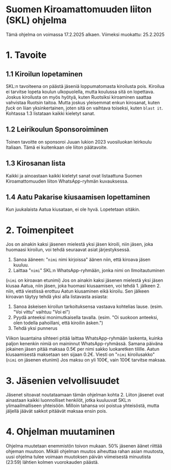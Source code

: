 Suomen Kiroamattomuuden liiton (SKL) ohjelma
===
Tämä ohjelma on voimassa 17.2.2025 alkaen. Viimeksi muokattu: 25.2.2025

# 1. Tavoite
## 1.1 Kiroilun lopetaminen
SKL:n tavoiteena on päästä jäseniä loppumatomasta kiroilusta pois. Kiroilua ei tarvitse lopeta koulun ulkopuolella,
mutta koulussa sitä on lopettava.
Joskus kiroilusta on myös hyötyä, kuten Ruotsiksi kiroaminen saattaa vahvistaa Ruotsin taitoa.
Mutta joskus yleisemmat enkun kirosanat, kuten _fuck_ on liian yksinkertainen, joten sitä on vaihtava toiseksi,
kuten `blast it`. Kohtassa 1.3 listataan kaikki kieletyt sanat.

## 1.2 Leirikoulun Sponsoroiminen
Toinen tavoitte on sponsoroi Juuan lukion 2023 vuosiluokan leirkoulu Italiaan. Tämä ei kuitenkaan ole
liiton päätavoite.

## 1.3 Kirosanan lista
Kaikki ja ainoastaan kaikki kieletyt sanat ovat listaattuna Suomen Kiroamattomuuden liiton WhatsApp-ryhmän kuvauksessa.

## 1.4 Aatu Pakarise kiusaamisen lopettaminen
Kun juukalaista Aatua kiusataan, ei ole hyvä. Lopetetaan sitäkin.

# 2. Toimenpiteet
Jos on ainakin kaksi jäsenen mielestä yksi jäsen kiroili, niin jäsen, joka huomaasi kiroilun, voi tehdä seuraavat asiat järjestyksessä.
1. Sanoa ääneen: "`nimi` nimi kirjoissa" äänen niin, että kiroava jäsen kuuluu. 
2. Laittaa "`nimi`" SKL:n WhatsApp-ryhmään, jonka nimi on Ilmoitautuminen

(`nimi` on kiroavan etunimi)
Jos on ainakin kaksi jäsenen mielestä yksi jäsen kiusaa Aatua, niin jäsen, joka huomasi kiusaamisen, voi tehdä 1. jälkeen 2. niin, että viestissä
erottuu Aatun kiusaminen eikä kiroilu.
Sen jälkeen kiroavan täytyy tehdä yksi alla listavasta asiasta:
1. Sanoa äskeisen kiroilun tarkoituksensa vastaava kohtelias lause. (esim. "Voi vittu" vaihtuu "Voi ei")
2. Pyydä anteeksi monimutkaisella tavalla. (esim. "Oi suokoon anteeksi, olen todella pahoillani, että kiroilin äsken.")
3. Tehdä yksi punnerus

Viikon lauantaina sihteeri pitää laittaa WhatsApp-ryhmään laskenta, kuinka paljon kenenkin nimiä on maininnut WhatsApp-ryhmässä.
Samana päiväna jokainen jäsen pitää maksaa 0.5€ per nimi sakko luokaretken tilille. Aatun kiusaamisestä maksetaan sen sijaan 0.2€. Viesti on "`nimi` kiroilusakko"
(`nimi` on jäsenen etunimi) Jos maksu on yli 100€, vain 100€ tarvitse maksaa.

# 3. Jäsenien velvollisuudet
Jäsenet sitoavat noutataamaan tämän ohjelman kohta 2. Liiton jäsenet ovat ainastaan kaikki luonnolliset henkilöt,
jotka kuuluuvat SKL:n ylimaailmalliseen yhteisöön. Milloin tahansa voi poistua yhteisöstä, mutta jäljellä jäävät sakkot pitäävät maksaa ensin pois.

# 4. Ohjelman muutaminen
Ohjelma muutetaan enemmistön toivon mukaan. 50% jäsenen äänet riittää ohjeman muutoon. Mikäli ohjelman muutos aiheuttaa rahan asian muutosta,
uusi ohjelma tulee voimaan muutoksen päivän viimeisestä minuutista (23:59) lähtien kolmen vuorokauden päästä.
